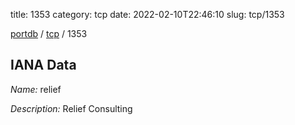 title: 1353
category: tcp
date: 2022-02-10T22:46:10
slug: tcp/1353

[portdb](/) / [tcp](/category/tcp.html) / 1353


## IANA Data

_Name:_ relief

_Description:_ Relief Consulting

